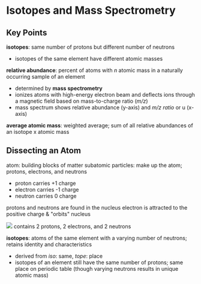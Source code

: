 # Isotopes and Mass Spectrometry
## Key Points
**isotopes**: same number of protons but different number of neutrons
- isotopes of the same element have different atomic masses

**relative abundance**: percent of atoms with _n_ atomic mass in a naturally occurring sample of an element
- determined by **mass spectrometry**
- ionizes atoms with high-energy electron beam and deflects ions through a magnetic field based on mass-to-charge ratio (_m/z_)
- mass spectrum shows relative abundance (y-axis) and _m/z ratio_ or u (x-axis)

**average atomic mass**: weighted average; sum of all relative abundances of an isotope x atomic mass

## Dissecting an Atom
atom: building blocks of matter
subatomic particles: make up the atom; protons, electrons, and neutrons
- proton carries +1 charge
- electron carries -1 charge
- neutron carries 0 charge

protons and neutrons are found in the nucleus
electron is attracted to the positive charge & "orbits" nucleus

![](https://cdn.kastatic.org/ka-perseus-images/f5f6ce47564ae6a90b779870c2469206ce034b52.png)
contains 2 protons, 2 electrons, and 2 neutrons

**isotopes**: atoms of the same element with a varying number of neutrons; retains identity and characteristics 
- derived from _iso_: same, _tope_: place
- isotopes of an element still have the same number of protons; same place on periodic table (though varying neutrons results in unique atomic mass)
